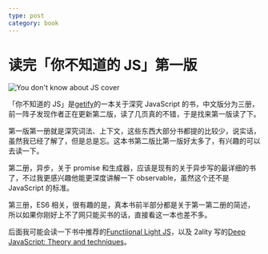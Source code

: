 ```yaml
---
type: post
category: book
---
```


# 读完「你不知道的 JS」第一版

![You don't know about JS cover](../images/post/post/2020-03-09.png)

「你不知道的 JS」是[getify](https://github.com/getify)的一本关于深究 JavaScript 的书，中文版分为三册，前一阵子发现作者正在更新第二版，读了几页真的不错，于是找来第一版读了下。

第一版第一册就是深究词法、上下文，这些东西大部分书都提的比较少，说实话，虽然我已经了解了，但是总是忘。这本书第二版比第一版好太多了，有兴趣的可以去读一下。

第二册，异步，关于 promise 和生成器，应该是现有的关于异步写的最详细的书了，不过我更感兴趣他能更深度讲解一下 observable，虽然这个还不是 JavaScript 的标准。

第三册，ES6 相关，很有趣的是，真本书前半部分都是关于第一第二册的简述，所以如果你刚好上不了网只能买书的话，直接看这一本也差不多。

后面我可能会读一下书中推荐的[Functiional Light JS](https://github.com/getify/Functional-Light-JS)，以及 2ality 写的[Deep JavaScript: Theory and techniques](https://exploringjs.com/deep-js/)。
